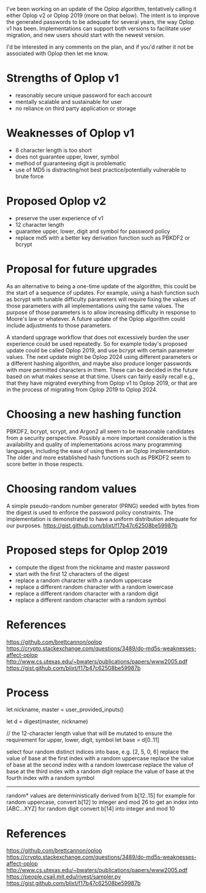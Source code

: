 I've been working on an update of the Oplop algorithm, tentatively calling it either Oplop v2 or Oplop 2019 (more on that below).
The intent is to improve the generated passwords to be adequate for several years, the way Oplop v1 has been.
Implementations can support both versions to facilitate user migration, and new users should start with the newest version.

I'd be interested in any comments on the plan, and if you'd rather it not be associated with Oplop then let me know.

# Strengths of Oplop v1

- reasonably secure unique password for each account
- mentally scalable and sustainable for user
- no reliance on third party application or storage

# Weaknesses of Oplop v1

- 8 character length is too short
- does not guarantee upper, lower, symbol
- method of guaranteeing digit is problematic
- use of MD5 is distracting/not best practice/potentially vulnerable to brute force

# Proposed Oplop v2

- preserve the user experience of v1
- 12 character length
- guarantee upper, lower, digit and symbol for password policy
- replace md5 with a better key derivation function such as PBKDF2 or bcrypt

# Proposal for future upgrades

As an alternative to being a one-time update of the algorithm, this could be the start of a sequence of updates.
For example, using a hash function such as bcrypt with tunable difficulty parameters will require fixing the values of those parameters
with all implementations using the same values. The purpose of those parameters is to allow increasing difficulty in response to Moore's law or whatever. A future update of the Oplop algorithm could include adjustments to those parameters.

A standard upgrage workflow that does not excessively burden the user experience could be used repeatedly.
So for example today's proposed update could be called Oplop 2019, and use bcrypt with certain parameter values.
The next update might be Oplop 2024 using different parameters or a different hashing algorithm, and maybe also produce longer passwords with
more permitted characters in them. These can be decided in the future based on what makes sense at that time.
Users can fairly easily recall e.g., that they have migrated everything from Oplop v1 to Oplop 2019, or that are in the process of migrating from Oplop 2019 to Oplop 2024.

# Choosing a new hashing function

PBKDF2, bcrypt, scrypt, and Argon2 all seem to be reasonable candidates from a security perspective. Possibly a more important consideration
is the availability and quality of implementations across many programming languages, including the ease of using them in an Oplop implementation.
The older and more established hash functions such as PBKDF2 seem to score better in those respects.

# Choosing random values

A simple pseudo-random number generator (PRNG) seeded with bytes from the digest is used to enforce the password policy constraints.
The implementation is demonstrated to have a uniform distribution adequate for our purposes.
https://gist.github.com/blixt/f17b47c62508be59987b

# Proposed steps for Oplop 2019

- compute the digest from the nickname and master password
- start with the first 12 characters of the digest
- replace a random character with a random uppercase
- replace a different random character with a random lowercase
- replace a different random character with a random digit
- replace a different random character with a random symbol

# References

https://github.com/brettcannon/oplop
https://crypto.stackexchange.com/questions/3489/do-md5s-weaknesses-affect-oplop
http://www.cs.utexas.edu/~bwaters/publications/papers/www2005.pdf
https://gist.github.com/blixt/f17b47c62508be59987b






# Process

let nickname, master = user_provided_inputs()

let d = digest(master, nickname)

// the 12-character length value that will be mutated to ensure the requirement for upper, lower, digit, symbol
let base = d[0..11]

select four random distinct indices into base, e.g. [2, 5, 0, 6]
replace the value of base at the first index with a random uppercase
replace the value of base at the second index with a random lowercase
replace the value of base at the third index with a random digit
replace the value of base at the fourth index with a random symbol

---

random* values are deterministically derived from b[12..15]
for example for random uppercase, convert b[12] to integer and mod 26 to get an index into [ABC...XYZ]
for random digit convert b[14] into integer and mod 10

# References

https://github.com/brettcannon/oplop
https://crypto.stackexchange.com/questions/3489/do-md5s-weaknesses-affect-oplop
http://www.cs.utexas.edu/~bwaters/publications/papers/www2005.pdf
https://people.csail.mit.edu/rivest/sampler.py
https://gist.github.com/blixt/f17b47c62508be59987b

